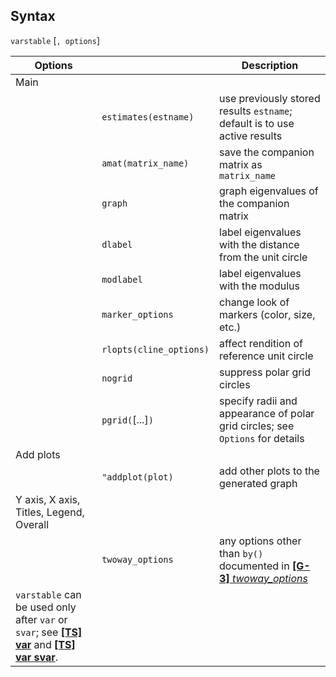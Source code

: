 ## Syntax

`varstable` \[`, options`\]

| Options                                                                                                                                                                                                                                                |                         | Description                                                                                                                                                           |
|--------------------------------------------------------------------------------------------------------------------------------------------------------------------------------------------------------------------------------------------------------|-------------------------|-----------------------------------------------------------------------------------------------------------------------------------------------------------------------|
| Main                                                                                                                                                                                                                                                   |                         |                                                                                                                                                                       |
|                                                                                                                                                                                                                                                        | `estimates(estname)`    | use previously stored results `estname`; default is to use active results                                                                                             |
|                                                                                                                                                                                                                                                        | `amat(matrix_name)`     | save the companion matrix as `matrix_name`                                                                                                                            |
|                                                                                                                                                                                                                                                        | `graph`                 | graph eigenvalues of the companion matrix                                                                                                                             |
|                                                                                                                                                                                                                                                        | `dlabel`                | label eigenvalues with the distance from the unit circle                                                                                                              |
|                                                                                                                                                                                                                                                        | `modlabel`              | label eigenvalues with the modulus                                                                                                                                    |
|                                                                                                                                                                                                                                                        | `marker_options`        | change look of markers (color, size, etc.)                                                                                                                            |
|                                                                                                                                                                                                                                                        | `rlopts(cline_options)` | affect rendition of reference unit circle                                                                                                                             |
|                                                                                                                                                                                                                                                        | `nogrid`                | suppress polar grid circles                                                                                                                                           |
|                                                                                                                                                                                                                                                        | `pgrid(`\[...\]`)`    | specify radii and appearance of polar grid circles; see `Options` for details                                                                                         |
| Add plots                                                                                                                                                                                                                                              |                         |                                                                                                                                                                       |
|                                                                                                                                                                                                                                                        | `"addplot(plot)`        | add other plots to the generated graph                                                                                                                                |
| Y axis, X axis, Titles, Legend, Overall                                                                                                                                                                                                                |                         |                                                                                                                                                                       |
|                                                                                                                                                                                                                                                        | `twoway_options`        | any options other than `by()` documented in [<strong>[G-3]</strong> <em>twoway_options</em>](http://www.stata.com/help.cgi?twoway_options) |
| `varstable` can be used only after `var` or `svar`; see [<strong>[TS] var</strong>](http://www.stata.com/help.cgi?var) and [<strong>[TS] var svar</strong>](http://www.stata.com/help.cgi?svar). |                         |                                                                                                                                                                       |
